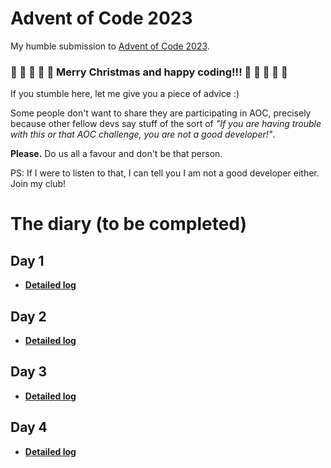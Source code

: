 # Advent of Code 2023

My humble submission to [Advent of Code 2023](https://adventofcode.com/2032).

### 🎄 🎅 🎄 🎅 🎄 **Merry Christmas and happy coding!!!** 🎄 🎅 🎄 🎅 🎄

If you stumble here, let me give you a piece of advice :)

Some people don't want to share they are participating in AOC, precisely because other fellow devs say stuff of the sort of _"If you are having trouble with this or that AOC challenge, you are not a good developer!"_.

**Please.** Do us all a favour and don't be that person.

PS: If I were to listen to that, I can tell you I am not a good developer either. Join my club!

# The diary (to be completed)

## Day 1

- [**Detailed log**](day01/README.md)

## Day 2

- [**Detailed log**](day02/README.md)

## Day 3

- [**Detailed log**](day03/README.md)

## Day 4

- [**Detailed log**](day04/README.md)
